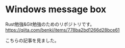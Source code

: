 # Windows message box

Rust勉強&Git勉強のためのリポジトリです。
https://qiita.com/benki/items/778ba2bd1266d28bce61

こちらの記事を見ました。
